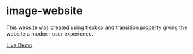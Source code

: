 # image-website

This website was created using flexbox and transition property giving the website a modern user experience.

[Live Demo](https://Arjun-Zaraki.github.io/image-website/index.html)
